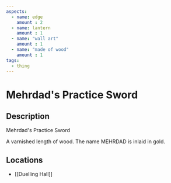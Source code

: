 ```yaml
---
aspects: 
  - name: edge
    amount : 2
  - name: lantern
    amount : 1
  - name: "wall art"
    amount : 1
  - name: "made of wood"
    amount : 1
tags:
  - thing
---
```


# Mehrdad's Practice Sword

## Description
Mehrdad's Practice Sword

A varnished length of wood. The name MEHRDAD is inlaid in gold.
## Locations
- [[Duelling Hall]]